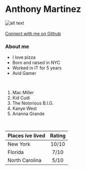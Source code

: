  # **Anthony Martinez**
![alt text](https://avatars.githubusercontent.com/u/98353905?v=4")
<br>
<br>
[Connect with me on Github](https://github.com/Anthonydm17 "Anthonys Github")
<br>
### About me
* I love pizza
* Born and raised in NYC
* Worked in IT for 5 years 
* Avid Gamer
<br>

1. Mac Miller
2. Kid Cudi
3. The Notorious B.I.G.
4. Kanye West
5. Arianna Grande
<br>

| Places ive lived| Rating      |
| ------------- |:-------------:| 
| New York      | 10/10         | 
| Florida      | 7/10     |  
| North Carolina | 5/10      | 

